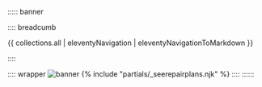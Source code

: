 ::::: banner

:::: breadcumb

{{ collections.all | eleventyNavigation | eleventyNavigationToMarkdown }}

::::

:::: wrapper
![banner](http://placehold.jp/1284x590.png)
    {% include "partials/_seerepairplans.njk" %}
::::
::::::
